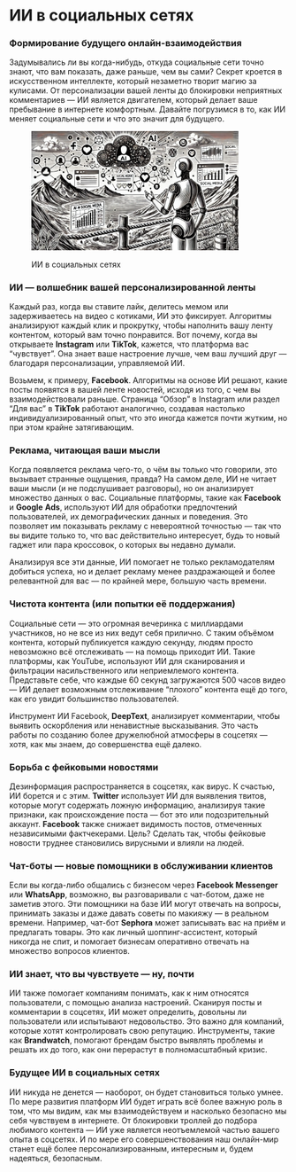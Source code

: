 # ИИ в социальных сетях

### Формирование будущего онлайн-взаимодействия

Задумывались ли вы когда-нибудь, откуда социальные сети точно знают, что вам показать, даже раньше, чем вы сами? Секрет кроется в искусственном интеллекте, который незаметно творит магию за кулисами. От персонализации вашей ленты до блокировки неприятных комментариев — ИИ является двигателем, который делает ваше пребывание в интернете комфортным. Давайте погрузимся в то, как ИИ меняет социальные сети и что это значит для будущего.

<div align="left">

<figure><img src="../../.gitbook/assets/image (2) (1) (1) (1) (1).png" alt="" width="375"><figcaption><p>ИИ в социальных сетях</p></figcaption></figure>

</div>

### ИИ — волшебник вашей персонализированной ленты

Каждый раз, когда вы ставите лайк, делитесь мемом или задерживаетесь на видео с котиками, ИИ это фиксирует. Алгоритмы анализируют каждый клик и прокрутку, чтобы наполнить вашу ленту контентом, который вам точно понравится. Вот почему, когда вы открываете **Instagram** или **TikTok**, кажется, что платформа вас “чувствует”. Она знает ваше настроение лучше, чем ваш лучший друг — благодаря персонализации, управляемой ИИ.

Возьмем, к примеру, **Facebook**. Алгоритмы на основе ИИ решают, какие посты появятся в вашей ленте новостей, исходя из того, с чем вы взаимодействовали раньше. Страница “Обзор” в Instagram или раздел “Для вас” в **TikTok** работают аналогично, создавая настолько индивидуализированный опыт, что это иногда кажется почти жутким, но при этом крайне затягивающим.

### Реклама, читающая ваши мысли

Когда появляется реклама чего-то, о чём вы только что говорили, это вызывает странные ощущения, правда? На самом деле, ИИ не читает ваши мысли (и не подслушивает разговоры), но он анализирует множество данных о вас. Социальные платформы, такие как **Facebook** и **Google** **Ads**, используют ИИ для обработки предпочтений пользователей, их демографических данных и поведения. Это позволяет им показывать рекламу с невероятной точностью — так что вы видите только то, что вас действительно интересует, будь то новый гаджет или пара кроссовок, о которых вы недавно думали.

Анализируя все эти данные, ИИ помогает не только рекламодателям добиться успеха, но и делает рекламу менее раздражающей и более релевантной для вас — по крайней мере, большую часть времени.

### Чистота контента (или попытки её поддержания)

Социальные сети — это огромная вечеринка с миллиардами участников, но не все из них ведут себя прилично. С таким объёмом контента, который публикуется каждую секунду, людям просто невозможно всё отслеживать — на помощь приходит ИИ. Такие платформы, как YouTube, используют ИИ для сканирования и фильтрации насильственного или неприемлемого контента. Представьте себе, что каждые 60 секунд загружаются 500 часов видео — ИИ делает возможным отслеживание “плохого” контента ещё до того, как его увидит большинство пользователей.

Инструмент ИИ Facebook, **DeepText**, анализирует комментарии, чтобы выявить оскорбления или ненавистные высказывания. Это часть работы по созданию более дружелюбной атмосферы в соцсетях — хотя, как мы знаем, до совершенства ещё далеко.

### Борьба с фейковыми новостями

Дезинформация распространяется в соцсетях, как вирус. К счастью, ИИ борется и с этим. **Twitter** использует ИИ для выявления твитов, которые могут содержать ложную информацию, анализируя такие признаки, как происхождение поста — бот это или подозрительный аккаунт. **Facebook** также снижает видимость постов, отмеченных независимыми фактчекерами. Цель? Сделать так, чтобы фейковые новости труднее становились вирусными и влияли на людей.

### Чат-боты — новые помощники в обслуживании клиентов

Если вы когда-либо общались с бизнесом через **Facebook Messenger** или **WhatsApp**, возможно, вы разговаривали с чат-ботом, даже не заметив этого. Эти помощники на базе ИИ могут отвечать на вопросы, принимать заказы и даже давать советы по макияжу — в реальном времени. Например, чат-бот **Sephora** может записывать вас на приём и предлагать товары. Это как личный шоппинг-ассистент, который никогда не спит, и помогает бизнесам оперативно отвечать на множество вопросов клиентов.

### ИИ знает, что вы чувствуете — ну, почти

ИИ также помогает компаниям понимать, как к ним относятся пользователи, с помощью анализа настроений. Сканируя посты и комментарии в соцсетях, ИИ может определить, довольны ли пользователи или испытывают недовольство. Это важно для компаний, которые хотят контролировать свою репутацию. Инструменты, такие как **Brandwatch**, помогают брендам быстро выявлять проблемы и решать их до того, как они перерастут в полномасштабный кризис.

### Будущее ИИ в социальных сетях

ИИ никуда не денется — наоборот, он будет становиться только умнее. По мере развития платформ ИИ будет играть всё более важную роль в том, что мы видим, как мы взаимодействуем и насколько безопасно мы себя чувствуем в интернете. От блокировки троллей до подбора любимого контента — ИИ уже является неотъемлемой частью вашего опыта в соцсетях. И по мере его совершенствования наш онлайн-мир станет ещё более персонализированным, интересным и, будем надеяться, безопасным.

